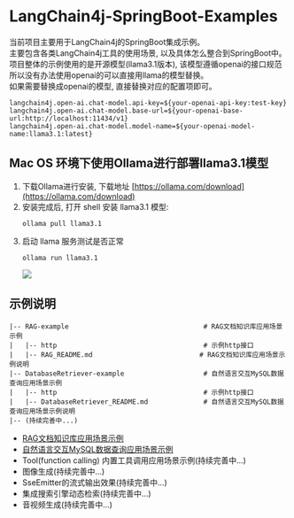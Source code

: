# LangChain4j-SpringBoot-Examples

当前项目主要用于LangChain4j的SpringBoot集成示例。  
主要包含各类LangChain4j工具的使用场景, 以及具体怎么整合到SpringBoot中。  
项目整体的示例使用的是开源模型(llama3.1版本), 该模型遵循openai的接口规范所以没有办法使用openai的可以直接用llama的模型替换。  
如果需要替换成openai的模型, 直接替换对应的配置项即可。
```properties
langchain4j.open-ai.chat-model.api-key=${your-openai-api-key:test-key}
langchain4j.open-ai.chat-model.base-url=${your-openai-base-url:http://localhost:11434/v1}
langchain4j.open-ai.chat-model.model-name=${your-openai-model-name:llama3.1:latest}
```

## Mac OS 环境下使用Ollama进行部署llama3.1模型

1. 下载Ollama进行安装, 下载地址 [https://ollama.com/download](https://ollama.com/download)
2. 安装完成后, 打开 shell 安装 llama3.1 模型: 
    ```shell
    ollama pull llama3.1
    ```
3. 启动 llama 服务测试是否正常
    ```shell
    ollama run llama3.1
   ```
   ![](./assets/1723356182671.png)
## 示例说明
```text
|-- RAG-example                                  # RAG文档知识库应用场景示例
|   |-- http                                     # 示例http接口
|   |-- RAG_README.md                           # RAG文档知识库应用场景示例说明
|-- DatabaseRetriever-example                    # 自然语言交互MySQL数据查询应用场景示例
|   |-- http                                     # 示例http接口
|   |-- DatabaseRetriever_README.md              # 自然语言交互MySQL数据查询应用场景示例说明
|-- (持续完善中...)
```
* [RAG文档知识库应用场景示例](RAG-example/RAG_README.md)
* [自然语言交互MySQL数据查询应用场景示例](DatabaseRetriever-example/DatabaseRetriever_README.md)
* Tool(function calling) 内置工具调用应用场景示例(持续完善中...)
* 图像生成(持续完善中...)
* SseEmitter的流式输出效果(持续完善中...)
* 集成搜索引擎动态检索(持续完善中...)
* 音视频生成(持续完善中...)

